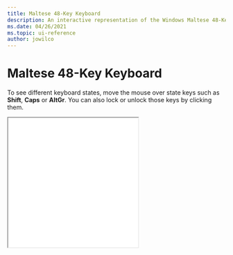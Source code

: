 ```yaml
---
title: Maltese 48-Key Keyboard
description: An interactive representation of the Windows Maltese 48-Key keyboard. To see different keyboard states, click or move the mouse over the state keys.
ms.date: 04/26/2021
ms.topic: ui-reference
author: jowilco
---
```


# Maltese 48-Key Keyboard

To see different keyboard states, move the mouse over state keys such as **Shift**, **Caps** or **AltGr**. You can also lock or unlock those keys by clicking them.

<iframe src="kbdmlt48.html" height="300"></iframe>
